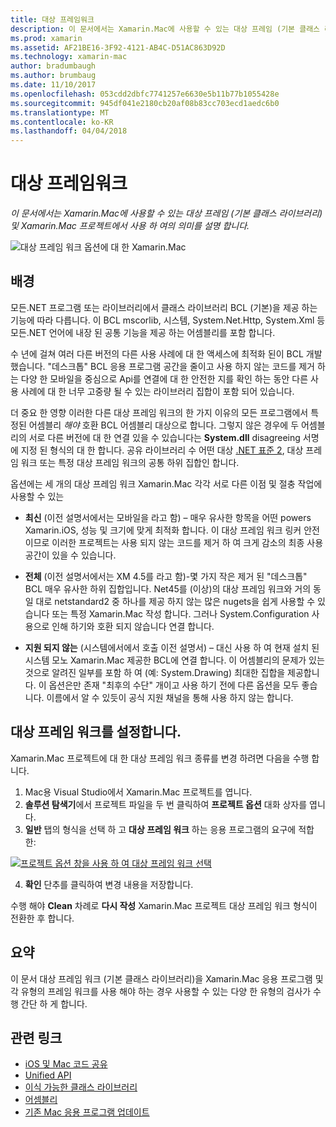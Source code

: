 ```yaml
---
title: 대상 프레임워크
description: 이 문서에서는 Xamarin.Mac에 사용할 수 있는 대상 프레임 (기본 클래스 라이브러리) 및 Xamarin.Mac 프로젝트에서 사용 하 여의 의미를 설명 합니다.
ms.prod: xamarin
ms.assetid: AF21BE16-3F92-4121-AB4C-D51AC863D92D
ms.technology: xamarin-mac
author: bradumbaugh
ms.author: brumbaug
ms.date: 11/10/2017
ms.openlocfilehash: 053cdd2dbfc7741257e6630e5b11b77b1055428e
ms.sourcegitcommit: 945df041e2180cb20af08b83cc703ecd1aedc6b0
ms.translationtype: MT
ms.contentlocale: ko-KR
ms.lasthandoff: 04/04/2018
---
```

# <a name="target-framework"></a>대상 프레임워크

_이 문서에서는 Xamarin.Mac에 사용할 수 있는 대상 프레임 (기본 클래스 라이브러리) 및 Xamarin.Mac 프로젝트에서 사용 하 여의 의미를 설명 합니다._

![대상 프레임 워크 옵션에 대 한 Xamarin.Mac](target-framework-images/select-target.png "Target Xamarin.Mac에 대 한 프레임 워크 옵션")

## <a name="background"></a>배경

모든.NET 프로그램 또는 라이브러리에서 클래스 라이브러리 BCL (기본)을 제공 하는 기능에 따라 다릅니다. 이 BCL mscorlib, 시스템, System.Net.Http, System.Xml 등 모든.NET 언어에 내장 된 공통 기능을 제공 하는 어셈블리를 포함 합니다.

수 년에 걸쳐 여러 다른 버전의 다른 사용 사례에 대 한 액세스에 최적화 된이 BCL 개발 했습니다. "데스크톱" BCL 응용 프로그램 공간을 줄이고 사용 하지 않는 코드를 제거 하는 다양 한 모바일을 중심으로 Api를 연결에 대 한 안전한 지를 확인 하는 동안 다른 사용 사례에 대 한 너무 고중량 될 수 있는 라이브러리 집합이 포함 되어 있습니다.

더 중요 한 영향 이러한 다른 대상 프레임 워크의 한 가지 이유의 모든 프로그램에서 특정된 어셈블리 *해야* 호환 BCL 어셈블리 대상으로 합니다. 그렇지 않은 경우에 두 어셈블리의 서로 다른 버전에 대 한 연결 있을 수 있습니다는 **System.dll** disagreeing 서명에 지정 된 형식의 대 한 합니다. 공유 라이브러리 수 어떤 대상 [.NET 표준 2](https://blog.xamarin.com/share-code-net-standard-2-0/), 대상 프레임 워크 또는 특정 대상 프레임 워크의 공통 하위 집합인 합니다.

옵션에는 세 개의 대상 프레임 워크 Xamarin.Mac 각각 서로 다른 이점 및 절충 작업에 사용할 수 있는

- **최신** (이전 설명서에서는 모바일을 라고 함) – 매우 유사한 항목을 어떤 powers Xamarin.iOS, 성능 및 크기에 맞게 최적화 합니다. 이 대상 프레임 워크 링커 안전 이므로 이러한 프로젝트는 사용 되지 않는 코드를 제거 하 여 크게 감소의 최종 사용 공간이 있을 수 있습니다.

- **전체** (이전 설명서에서는 XM 4.5를 라고 함)-몇 가지 작은 제거 된 "데스크톱" BCL 매우 유사한 하위 집합입니다. Net45를 (이상)의 대상 프레임 워크와 거의 동일 대로 netstandard2 중 하나를 제공 하지 않는 많은 nugets을 쉽게 사용할 수 있습니다 또는 특정 Xamarin.Mac 작성 합니다. 그러나 System.Configuration 사용으로 인해 하기와 호환 되지 않습니다 연결 합니다.

- **지원 되지 않는** (시스템에서에서 호출 이전 설명서) – 대신 사용 하 여 현재 설치 된 시스템 모노 Xamarin.Mac 제공한 BCL에 연결 합니다. 이 어셈블리의 문제가 있는 것으로 알려진 일부를 포함 하 여 (예: System.Drawing) 최대한 집합을 제공합니다. 이 옵션은만 존재 "최후의 수단" 개이고 사용 하기 전에 다른 옵션을 모두 좋습니다. 이름에서 알 수 있듯이 공식 지원 채널을 통해 사용 하지 않는 합니다.

## <a name="setting-the-target-framework"></a>대상 프레임 워크를 설정합니다.

Xamarin.Mac 프로젝트에 대 한 대상 프레임 워크 종류를 변경 하려면 다음을 수행 합니다.

1. Mac용 Visual Studio에서 Xamarin.Mac 프로젝트를 엽니다.
2. **솔루션 탐색기**에서 프로젝트 파일을 두 번 클릭하여 **프로젝트 옵션** 대화 상자를 엽니다.
3. **일반** 탭의 형식을 선택 하 고 **대상 프레임 워크** 하는 응용 프로그램의 요구에 적합 한:

  [![프로젝트 옵션 창을 사용 하 여 대상 프레임 워크 선택](target-framework-images/select-target-full.png "프로젝트 옵션 창을 사용 하 여 대상 프레임 워크 선택")](target-framework-images/select-target-full-large.png#lightbox)

4. **확인** 단추를 클릭하여 변경 내용을 저장합니다.

수행 해야 **Clean** 차례로 **다시 작성** Xamarin.Mac 프로젝트 대상 프레임 워크 형식이 전환한 후 합니다.

## <a name="summary"></a>요약

이 문서 대상 프레임 워크 (기본 클래스 라이브러리)을 Xamarin.Mac 응용 프로그램 및 각 유형의 프레임 워크를 사용 해야 하는 경우 사용할 수 있는 다양 한 유형의 검사가 수행 간단 하 게 합니다.


## <a name="related-links"></a>관련 링크

- [iOS 및 Mac 코드 공유](~/cross-platform/macios/index.md)
- [Unified API](~/cross-platform/macios/unified/index.md)
- [이식 가능한 클래스 라이브러리](~/cross-platform/app-fundamentals/pcl.md)
- [어셈블리](~/cross-platform/internals/available-assemblies.md)
- [기존 Mac 응용 프로그램 업데이트](~/cross-platform/macios/unified/updating-mac-apps.md)
